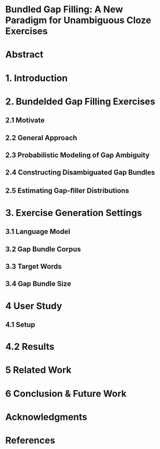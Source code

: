 # Bundled Gap Filling: A New Paradigm for Unambiguous Cloze Exercises

# Abstract 

# 1. Introduction 

# 2. Bundelded Gap Filling Exercises 

## 2.1 Motivate 

## 2.2 General Approach 

## 2.3 Probabilistic Modeling of Gap Ambiguity

## 2.4 Constructing Disambiguated Gap Bundles

## 2.5 Estimating Gap-ﬁller Distributions

# 3. Exercise Generation Settings

## 3.1 Language Model

## 3.2 Gap Bundle Corpus

## 3.3 Target Words

## 3.4 Gap Bundle Size

# 4 User Study

## 4.1 Setup

# 4.2 Results

# 5 Related Work 

# 6 Conclusion & Future Work 

# Acknowledgments 

# References 